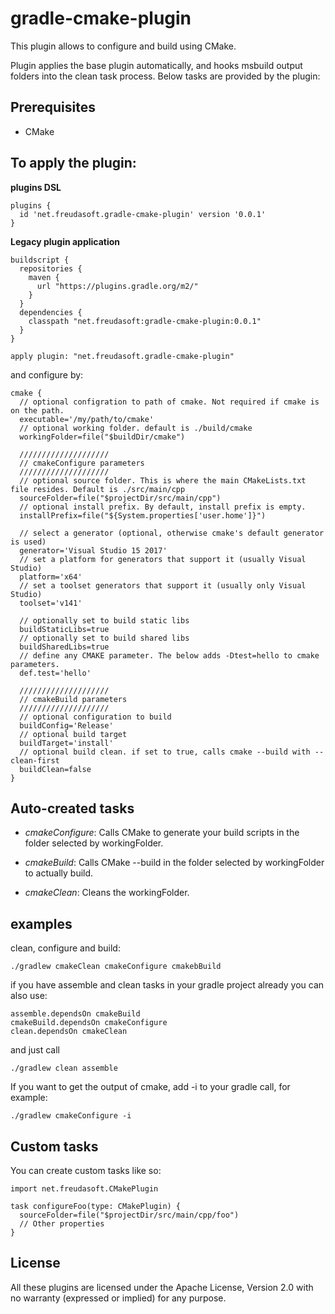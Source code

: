 # gradle-cmake-plugin
This plugin allows to configure and build using CMake. 

Plugin applies the base plugin automatically, and hooks msbuild output folders into the clean task process. Below tasks are provided by the plugin:

## Prerequisites

* CMake

## To apply the plugin:

**plugins DSL**

	plugins {
	  id 'net.freudasoft.gradle-cmake-plugin' version '0.0.1'
	}

**Legacy plugin application**

	buildscript {
	  repositories {
	    maven {
	      url "https://plugins.gradle.org/m2/"
	    }
	  }
	  dependencies {
	    classpath "net.freudasoft:gradle-cmake-plugin:0.0.1"
	  }
	}

	apply plugin: "net.freudasoft.gradle-cmake-plugin"

and configure by:

	cmake {
	  // optional configration to path of cmake. Not required if cmake is on the path.
	  executable='/my/path/to/cmake'
	  // optional working folder. default is ./build/cmake
	  workingFolder=file("$buildDir/cmake")

	  ////////////////////
	  // cmakeConfigure parameters
	  ////////////////////
	  // optional source folder. This is where the main CMakeLists.txt file resides. Default is ./src/main/cpp
	  sourceFolder=file("$projectDir/src/main/cpp")
	  // optional install prefix. By default, install prefix is empty.
	  installPrefix=file("${System.properties['user.home']}")

	  // select a generator (optional, otherwise cmake's default generator is used)
	  generator='Visual Studio 15 2017'
	  // set a platform for generators that support it (usually Visual Studio)
	  platform='x64'
	  // set a toolset generators that support it (usually only Visual Studio)
	  toolset='v141'
  
	  // optionally set to build static libs
	  buildStaticLibs=true
	  // optionally set to build shared libs
	  buildSharedLibs=true
	  // define any CMAKE parameter. The below adds -Dtest=hello to cmake parameters.
	  def.test='hello'

	  ////////////////////
	  // cmakeBuild parameters
	  ////////////////////
	  // optional configuration to build
	  buildConfig='Release'
	  // optional build target
	  buildTarget='install'
	  // optional build clean. if set to true, calls cmake --build with --clean-first
	  buildClean=false
	}

## Auto-created tasks

* *cmakeConfigure*: Calls CMake to generate your build scripts in the folder selected by workingFolder.

* *cmakeBuild*: Calls CMake --build in the folder selected by workingFolder to actually build.

* *cmakeClean*: Cleans the workingFolder.

## examples

clean, configure and build:
	
	./gradlew cmakeClean cmakeConfigure cmakebBuild

if you have assemble and clean tasks in your gradle project already you can also use:
	
	assemble.dependsOn cmakeBuild
	cmakeBuild.dependsOn cmakeConfigure
	clean.dependsOn cmakeClean

and just call

	./gradlew clean assemble
	
If you want to get the output of cmake, add -i to your gradle call, for example:
	
	./gradlew cmakeConfigure -i
	
## Custom tasks

You can create custom tasks like so:

	import net.freudasoft.CMakePlugin

	task configureFoo(type: CMakePlugin) {
	  sourceFolder=file("$projectDir/src/main/cpp/foo")
	  // Other properties
	}

## License

All these plugins are licensed under the Apache License, Version 2.0 with no warranty (expressed or implied) for any purpose.
